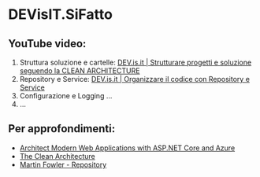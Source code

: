 # DEVisIT.SiFatto

## YouTube video:

1. Struttura soluzione e cartelle: [DEV.is.it | Strutturare progetti e soluzione seguendo la CLEAN ARCHITECTURE](https://youtu.be/z7zAqXbWWlo)
2. Repository e Service: [DEV.is.it | Organizzare il codice con Repository e Service](https://youtu.be/aZZ-HWM58V8)
3. Configurazione e Logging ...
4. ...


## Per approfondimenti:

- [Architect Modern Web Applications with ASP.NET Core and Azure](https://docs.microsoft.com/en-us/dotnet/architecture/modern-web-apps-azure/?WT.mc_id=DT-MVP-4021952 )
- [The Clean Architecture](https://blog.cleancoder.com/uncle-bob/2012/08/13/the-clean-architecture.html)
- [Martin Fowler - Repository](https://www.martinfowler.com/eaaCatalog/repository.html)
